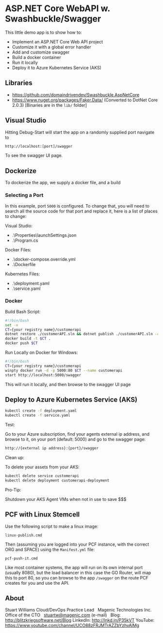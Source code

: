 # ASP.NET Core WebAPI w. Swashbuckle/Swagger #

This little demo app is to show how to:

* Implement an ASP.NET Core Web API project
* Customize it with a global error handler
* Add and customize swagger
* Build a docker container
* Run it locally
* Deploy it to Azure Kubernetes Service (AKS)

## Libraries ##

* <a href="https://github.com/domaindrivendev/Swashbuckle.AspNetCore" target="_blank">https://github.com/domaindrivendev/Swashbuckle.AspNetCore</a>
* <a href="https://www.nuget.org/packages/Faker.Data/" target="_blank">https://www.nuget.org/packages/Faker.Data/</a> (Converted to DotNet Core 2.0.3) [Binaries are in the ```lib/``` folder]

## Visual Studio  ##

Hitting Debug-Start will start the app on a randomly supplied port navigate to 
```bash
http://localhost:[port]/swagger
```

To see the swagger UI page.

## Dockerize ##

To dockerize the app, we supply a docker file, and a build

### Selecting a Port ###

In this example, port ```5000``` is configured. To change that, you will need to search all the source code for that port and replace it, here is a list of places to change:

Visual Studio:
* .\Properties\launchSettings.json
* .\Program.cs

Docker Files:
* .\docker-compose.override.yml
* .\Dockerfile

Kubernetes Files:
* .\deployment.yaml
* .\service.yaml

### Docker ###

Build Bash Script:

```bash
#!/bin/bash
set -x
CT={your registry name}/customerapi
dotnet restore ./customerAPI.sln && dotnet publish ./customerAPI.sln -c Release -o ./obj/Docker/publish
docker build -t $CT .
docker push $CT
```

Run Locally on Docker for Windows:

```bash
#!/bin/bash
CT={your registry name}/customerapi
winpty docker run -d -p 5000:80 $CT --name customerapi
start http://localhost:5000/swagger
```

This will run it locally, and then browse to the swagger UI page

## Deploy to Azure Kubernetes Service (AKS) ##

```bash
kubectl create -f deployment.yaml
kubectl create -f service.yaml
```

Test:

Go to your Azure subscription, find your agents external ip address, and browse to it, on your port (default: 5000) and go to the swagger page:

```bash
http://{external ip address}:{port}/swagger
```

Clean up:

To delete your assets from your AKS:

```bash
kubectl delete service customerapi
kubectl delete deployment customerapi-deployment
```

Pro-Tip:

Shutdown your AKS Agent VMs when not in use to save $$$

## PCF with Linux Stemcell ##

Use the following script to make a linux image:

```dos
linux-publish.cmd
```

Then (assuming you are logged into your PCF instance, with the correct ORG and SPACE) using the `Manifest.yml` file:

```dos
pcf-push-it.cmd
```

Like most container systems, the app will run on its own internal port (usually 8080), but the load balancer in this case the GO Router, will map this to port 80, so you can browse to the app `/swagger` on the route PCF creates for you and use the API.

## About ##

Stuart Williams
Cloud/DevOps Practice Lead
 
Magenic Technologies Inc.
Office of the CTO
 
<a href="mailto:stuartw@magenic.com" target="_blank">stuartw@magenic.com</a> (e-mail)
 
Blog: <a href="http://blitzkriegsoftware.net/Blog" target="_blank">http://blitzkriegsoftware.net/Blog</a> 
LinkedIn: <a href="http://lnkd.in/P35kVT" target="_blank">http://lnkd.in/P35kVT</a> 
YouTube: <a href="https://www.youtube.com/channel/UCO88zFRJMTrAZZbYzhvAlMg" target="_blank">https://www.youtube.com/channel/UCO88zFRJMTrAZZbYzhvAlMg</a> 
